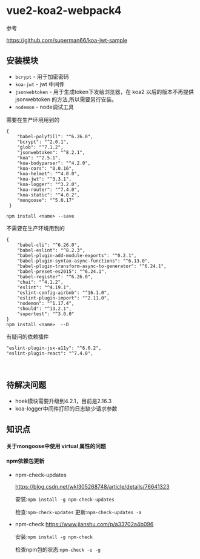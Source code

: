 # vue2-koa2-webpack4
参考

https://github.com/superman66/koa-jwt-sample



## 安装模块
- ``bcrypt`` - 用于加密密码
- ``koa-jwt`` - jwt 中间件
- ``jsonwebtoken`` - 用于生成token下发给浏览器，在 koa2 以后的版本不再提供 jsonwebtoken 的方法,所以需要另行安装。
- ``nodemon`` - node调试工具


需要在生产环境用到的
```
{
    "babel-polyfill": "^6.26.0",
    "bcrypt": "^2.0.1",
    "glob": "^7.1.2",
    "jsonwebtoken": "^8.2.1",
    "koa": "^2.5.1",
    "koa-bodyparser": "^4.2.0",
    "koa-cors": "0.0.16",
    "koa-helmet": "^4.0.0",
    "koa-jwt": "^3.3.1",
    "koa-logger": "^3.2.0",
    "koa-router": "^7.4.0",
    "koa-static": "^4.0.2",
    "mongoose": "^5.0.17"
 }
 
npm install <name> --save
```
不需要在生产环境用到的
```
{
    "babel-cli": "^6.26.0",
    "babel-eslint": "^8.2.3",
    "babel-plugin-add-module-exports": "^0.2.1",
    "babel-plugin-syntax-async-functions": "^6.13.0",
    "babel-plugin-transform-async-to-generator": "^6.24.1",
    "babel-preset-es2015": "^6.24.1",
    "babel-register": "^6.26.0",
    "chai": "^4.1.2",
    "eslint": "^4.19.1",
    "eslint-config-airbnb": "^16.1.0",
    "eslint-plugin-import": "^2.11.0",
    "nodemon": "^1.17.4",
    "should": "^13.2.1",
    "supertest": "^3.0.0"
}
npm install <name>  --D
```



有疑问的依赖插件
```
"eslint-plugin-jsx-a11y": "^6.0.2",
"eslint-plugin-react": "^7.4.0",
```



​    



## 待解决问题
 - hoek模块需要升级到4.2.1，目前是2.16.3
 - koa-logger中间件打印的日志缺少请求参数

## 知识点
#### 关于mongoose中使用 virtual 属性的问题
#### npm依赖包更新
- npm-check-updates

  https://blog.csdn.net/wkl305268748/article/details/76641323

  安装:``npm install -g npm-check-updates``

  检查:``npm-check-updates``
  更新:``npm-check-updates -a``
- npm-check
  https://www.jianshu.com/p/a33702a4b096

  安装:``npm install -g npm-check``

  检查npm包的状态:``npm-check -u -g``

  ​